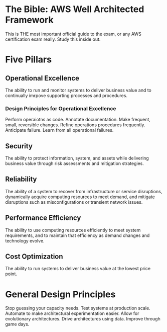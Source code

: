 # The Bible: AWS Well Architected Framework
This is THE most important official guide to the exam, or any AWS certification exam really. Study this inside out.

# Five Pillars
## Operational Excellence
The ability to run and monitor systems to deliver business value and to continually imrpove supporting processes and procedures.
### Design Principles for Operational Excellence
Perform operaiotns as code.
Annotate documentation.
Make frequent, small, reversible changes.
Refine operations procedures frequently.
Anticipate failure.
Learn from all operational failures.
## Security
The ability to protect information, system, and assets while delivering business value through risk assessments and mitigation strategies. 
## Reliability
The ability of a system to recover from infrastructure or service disruptions, dynamically acquire computing resources to meet demand, and mitigate disruptions such as misconfigurations or transient network issues.
## Performance Efficiency
The ability to use computing resources efficiently to meet system requirements, and to maintain that efficiency as demand changes and technology evolve.
## Cost Optimization
The ability to run systems to deliver business value at the lowest price point.

# General Design Principles
Stop guessing your capacity needs.
Test systems at production scale.
Automate to make architectural experimentation easier.
Allow for evolutionary architectures.
Drive architectures using data.
Improve through game days.

